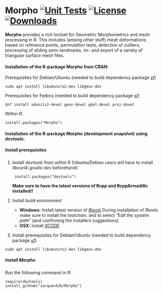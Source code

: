 
Morpho [![Unit Tests](https://github.com/zarquon42b/Morpho/actions/workflows/R-CMD-check.yaml/badge.svg)](https://github.com/zarquon42b/Morpho/actions/workflows/R-CMD-check.yaml)  [![License](http://img.shields.io/badge/license-GPL%20%28%3E=%202%29-brightgreen.svg?style=flat)](http://www.gnu.org/licenses/gpl-2.0.html)  [![Downloads](https://cranlogs.r-pkg.org/badges/last-month/Morpho?color=brightgreen)](https://cranlogs.r-pkg.org/badges/last-month/Morpho)
======
__Morpho__ provides a rich toolset for Geometric Morphometrics and mesh processing in R. This includes (among other stuff) mesh deformations based on reference points, permutation tests, detection of outliers, processing of sliding semi-landmarks, im- and export of a variety of triangular surface mesh files.


#### Installation of the R-package Morpho from CRAN: ####

Prerequisites for Debian/Ubuntu (needed to build dependency package [*sf*](https://cran.r-project.org/package=sf))

   `sudo apt install libudunits2-dev libgeos-dev`
   

Prerequisites for Fedora (needed to build dependency package [*sf*](https://cran.r-project.org/package=sf))

   `dnf install udunits2-devel geos-devel gdal-devel proj-devel`
   

Within R:
       
	install.packages("Morpho")


#### Installation of the R-package Morpho (development snapshot) using *devtools*: ####

##### Install prerequisites #####

1. Install *devtools* from within R (Ubuntu/Debian users will have to install *libcurl4-gnutls-dev* beforehand):

		install.packages("devtools")

	**Make sure to have the latest versions of Rcpp and RcppArmadillo installed!!**
	   

2. Install build environment
    * **Windows:** Install latest version of *[Rtools](http://cran.r-project.org/bin/windows/Rtools)*
During installation of *Rtools* make sure to install the *toolchain*, and to select *"Edit the system path"* (and confirming the installers suggestions).
    * **OSX:** Install *[XCODE](https://developer.apple.com/xcode/)*
	
3. Install prerequisites for Debian/Ubuntu (needed to build dependency package  [*sf*](https://cran.r-project.org/package=sf))

  `sudo apt install libudunits2-dev libgeos-dev`


##### Install Morpho #####

Run the following command in R:
        
	require(devtools)
	install_github("zarquon42b/Morpho")


